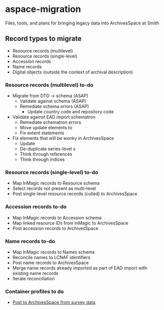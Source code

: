 # aspace-migration
Files, tools, and plans for bringing legacy data into ArchivesSpace at Smith
## Record types to migrate
* Resource records (multilevel)
* Resource records (single-level)
* Accession records
* Name records
* Digital objects (outside the context of archival description)

### Resource records (multilevel) to-do
* Migrate from DTD -> schema (ASAP)
	* Validate against schema (ASAP)
	* Remediate schema errors (ASAP)
		* Update country code and repository code
* Validate against EAD import schematron
	* Remediate schematron errors
	* Move update <note> elements to <odd>
	* Fix extent statements
* Fix elements that will be wonky in ArchivesSpace
	* Update <subtitle>
	* De-duplicate series-level <c>s 
	* Think through references
	* Think through indices
	
### Resource records (single-level) to-do
* Map InMagic records to Resource schema
* Select records not present as multi-level
* Post single-level resource records (culled) to ArchivesSpace

### Accession records to-do
* Map InMagic records to Accession schema
* Map linked resource IDs from InMagic to ArchivesSpace
* Post accession records to ArchivesSpace

### Name records to-do
* Map InMagic records to Names schema
* Reconcile names to LCNAF identifiers
* Post name records to ArchivesSpace
* Merge name records already imported as part of EAD import with existing name records
* Iterate reconciliation

### Container profiles to do
* [Post to ArchivesSpace from survey data](https://github.com/smith-special-collections/aspace-migration/blob/master/container%20profiles/AddContainerProfiles.py)
